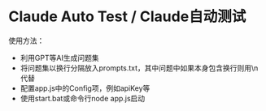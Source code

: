 # Claude Auto Test / Claude自动测试
使用方法：
  - 利用GPT等AI生成问题集
  - 将问题集以换行分隔放入prompts.txt，其中问题中如果本身包含换行则用\n代替
  - 配置app.js中的Config项，例如apiKey等
  - 使用start.bat或命令行node app.js启动
